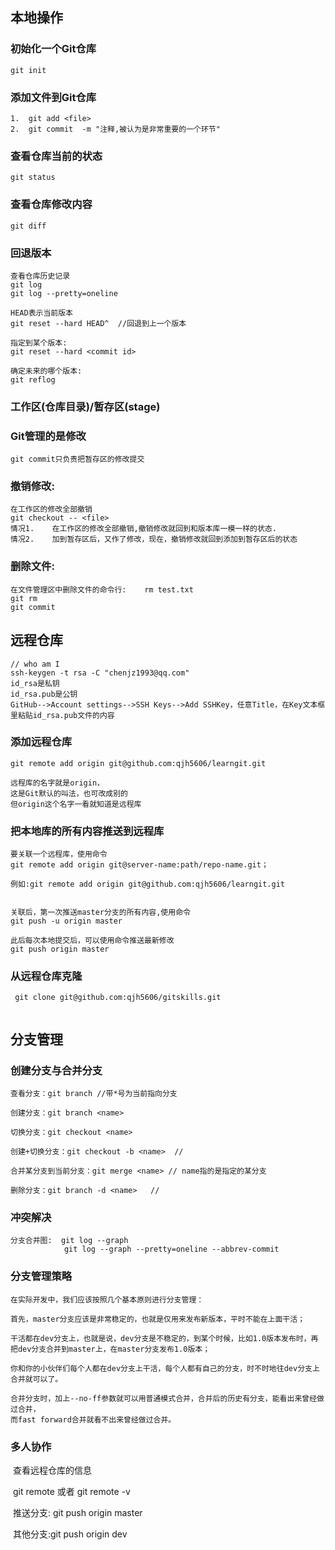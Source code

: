 ## 本地操作
### 初始化一个Git仓库
	git init 

### 添加文件到Git仓库
	1.	git add <file>
	2.	git commit	-m "注释,被认为是非常重要的一个环节"

### 查看仓库当前的状态
	git status

### 查看仓库修改内容
	git diff

### 回退版本	
	查看仓库历史记录
	git log
	git log --pretty=oneline
	
	HEAD表示当前版本
	git reset --hard HEAD^	//回退到上一个版本
	
	指定到某个版本:
	git reset --hard <commit id>
	
	确定未来的哪个版本:
	git reflog

### 工作区(仓库目录)/暂存区(stage)

###	Git管理的是修改
	git commit只负责把暂存区的修改提交

### 撤销修改:
	在工作区的修改全部撤销
	git checkout -- <file>
	情况1.	在工作区的修改全部撤销,撤销修改就回到和版本库一模一样的状态.
	情况2.	加到暂存区后，又作了修改，现在，撤销修改就回到添加到暂存区后的状态

### 删除文件:
	在文件管理区中删除文件的命令行:	rm test.txt
	git rm
	git commit

## 远程仓库
    // who am I
    ssh-keygen -t rsa -C "chenjz1993@qq.com"
    id_rsa是私钥
    id_rsa.pub是公钥
    GitHub-->Account settings-->SSH Keys-->Add SSHKey，任意Title，在Key文本框里粘贴id_rsa.pub文件的内容

### 添加远程仓库
    git remote add origin git@github.com:qjh5606/learngit.git
    
    远程库的名字就是origin，
    这是Git默认的叫法，也可改成别的
    但origin这个名字一看就知道是远程库

### 把本地库的所有内容推送到远程库

    要关联一个远程库，使用命令
    git remote add origin git@server-name:path/repo-name.git；
    
    例如:git remote add origin git@github.com:qjh5606/learngit.git


    关联后，第一次推送master分支的所有内容,使用命令
    git push -u origin master
    
    此后每次本地提交后，可以使用命令推送最新修改
    git push origin master 

### 从远程仓库克隆

     git clone git@github.com:qjh5606/gitskills.git
     ​	

## 分支管理	 

### 创建分支与合并分支

	查看分支：git branch	//带*号为当前指向分支
	
	创建分支：git branch <name>
	
	切换分支：git checkout <name>	
	
	创建+切换分支：git checkout -b <name>	// 
	
	合并某分支到当前分支：git merge <name>	// name指的是指定的某分支
	
	删除分支：git branch -d <name>	// 

### 冲突解决

	分支合并图:	git log --graph
				git log --graph --pretty=oneline --abbrev-commit	

### 分支管理策略

	在实际开发中，我们应该按照几个基本原则进行分支管理：
	
	首先，master分支应该是非常稳定的，也就是仅用来发布新版本，平时不能在上面干活；
	
	干活都在dev分支上，也就是说，dev分支是不稳定的，到某个时候，比如1.0版本发布时，再把dev分支合并到master上，在master分支发布1.0版本；
	
	你和你的小伙伴们每个人都在dev分支上干活，每个人都有自己的分支，时不时地往dev分支上合并就可以了。
	
	合并分支时，加上--no-ff参数就可以用普通模式合并，合并后的历史有分支，能看出来曾经做过合并，
	而fast forward合并就看不出来曾经做过合并。

### 多人协作

​	查看远程仓库的信息

​	git remote 或者 git remote -v

​	推送分支:	git push origin master

​	其他分支:git push origin dev
